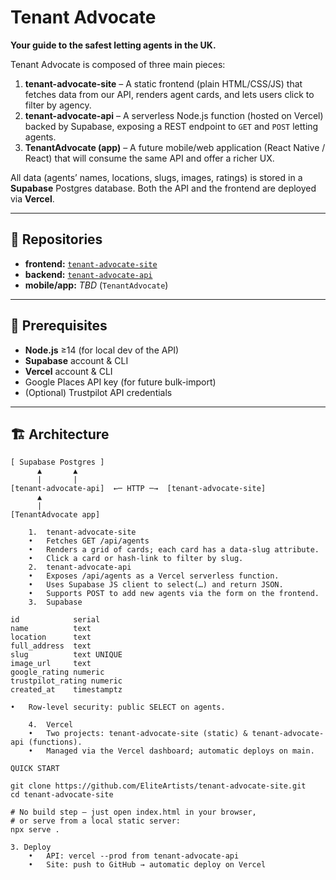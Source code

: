 # Tenant Advocate

**Your guide to the safest letting agents in the UK.**

Tenant Advocate is composed of three main pieces:

1. **tenant-advocate-site** – A static frontend (plain HTML/CSS/JS) that fetches data from our API, renders agent cards, and lets users click to filter by agency.  
2. **tenant-advocate-api** – A serverless Node.js function (hosted on Vercel) backed by Supabase, exposing a REST endpoint to `GET` and `POST` letting agents.  
3. **TenantAdvocate (app)** – A future mobile/web application (React Native / React) that will consume the same API and offer a richer UX.

All data (agents’ names, locations, slugs, images, ratings) is stored in a **Supabase** Postgres database. Both the API and the frontend are deployed via **Vercel**.

---

## 📁 Repositories

- **frontend:** [`tenant-advocate-site`](https://github.com/EliteArtists/tenant-advocate-site)  
- **backend:** [`tenant-advocate-api`](https://github.com/EliteArtists/tenant-advocate-api)  
- **mobile/app:** _TBD_ (`TenantAdvocate`)

---

## 🔧 Prerequisites

- **Node.js** ≥14 (for local dev of the API)  
- **Supabase** account & CLI  
- **Vercel** account & CLI  
- Google Places API key (for future bulk-import)  
- (Optional) Trustpilot API credentials

---

## 🏗️ Architecture

```text
[ Supabase Postgres ]
      ▲       ▲
      |       |
[tenant-advocate-api]  ←─ HTTP ─→  [tenant-advocate-site]
      ▲
      |
[TenantAdvocate app]

	1.	tenant-advocate-site
	•	Fetches GET /api/agents
	•	Renders a grid of cards; each card has a data-slug attribute.
	•	Click a card or hash-link to filter by slug.
	2.	tenant-advocate-api
	•	Exposes /api/agents as a Vercel serverless function.
	•	Uses Supabase JS client to select(…) and return JSON.
	•	Supports POST to add new agents via the form on the frontend.
	3.	Supabase

id            serial
name          text
location      text
full_address  text
slug          text UNIQUE
image_url     text
google_rating numeric
trustpilot_rating numeric
created_at    timestamptz

•	Row-level security: public SELECT on agents.

	4.	Vercel
	•	Two projects: tenant-advocate-site (static) & tenant-advocate-api (functions).
	•	Managed via the Vercel dashboard; automatic deploys on main.

QUICK START

git clone https://github.com/EliteArtists/tenant-advocate-site.git
cd tenant-advocate-site

# No build step — just open index.html in your browser,
# or serve from a local static server:
npx serve .

3. Deploy
	•	API: vercel --prod from tenant-advocate-api
	•	Site: push to GitHub → automatic deploy on Vercel
